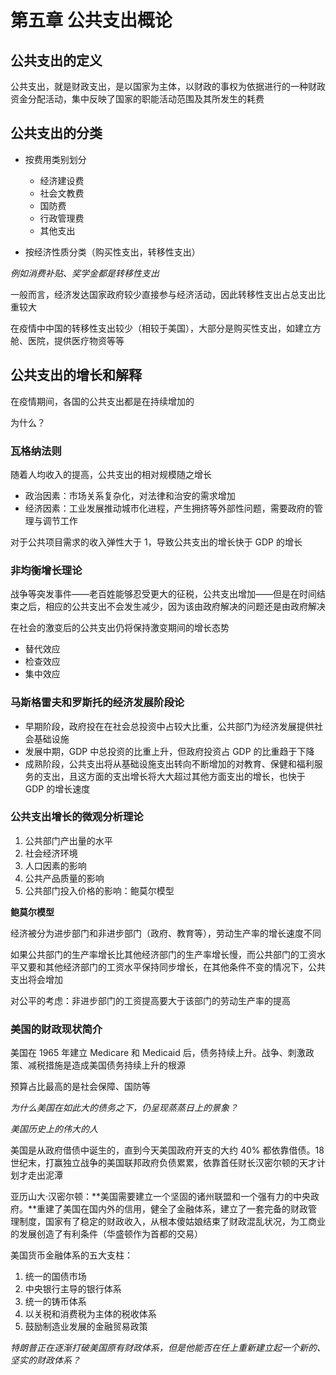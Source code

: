 # 第五章 公共支出概论

## 公共支出的定义

公共支出，就是财政支出，是以国家为主体，以财政的事权为依据进行的一种财政资金分配活动，集中反映了国家的职能活动范围及其所发生的耗费

## 公共支出的分类

- 按费用类别划分

    + 经济建设费
    + 社会文教费
    + 国防费
    + 行政管理费
    + 其他支出

- 按经济性质分类（购买性支出，转移性支出）

*例如消费补贴、奖学金都是转移性支出*

一般而言，经济发达国家政府较少直接参与经济活动，因此转移性支出占总支出比重较大

在疫情中中国的转移性支出较少（相较于美国），大部分是购买性支出，如建立方舱、医院，提供医疗物资等等

## 公共支出的增长和解释

在疫情期间，各国的公共支出都是在持续增加的

为什么？

### 瓦格纳法则

随着人均收入的提高，公共支出的相对规模随之增长

- 政治因素：市场关系复杂化，对法律和治安的需求增加
- 经济因素：工业发展推动城市化进程，产生拥挤等外部性问题，需要政府的管理与调节工作

对于公共项目需求的收入弹性大于 1，导致公共支出的增长快于 GDP 的增长

### 非均衡增长理论

战争等突发事件——老百姓能够忍受更大的征税，公共支出增加——但是在时间结束之后，相应的公共支出不会发生减少，因为该由政府解决的问题还是由政府解决

在社会的激变后的公共支出仍将保持激变期间的增长态势

- 替代效应
- 检查效应
- 集中效应

### 马斯格雷夫和罗斯托的经济发展阶段论

- 早期阶段，政府投在在社会总投资中占较大比重，公共部门为经济发展提供社会基础设施
- 发展中期，GDP 中总投资的比重上升，但政府投资占 GDP 的比重趋于下降
- 成熟阶段，公共支出将从基础设施支出转向不断增加的对教育、保健和福利服务的支出，且这方面的支出增长将大大超过其他方面支出的增长，也快于 GDP 的增长速度

### 公共支出增长的微观分析理论

1. 公共部门产出量的水平
2. 社会经济环境
3. 人口因素的影响
4. 公共产品质量的影响
5. 公共部门投入价格的影响：鲍莫尔模型

**鲍莫尔模型**

经济被分为进步部门和非进步部门（政府、教育等），劳动生产率的增长速度不同

如果公共部门的生产率增长比其他经济部门的生产率增长慢，而公共部门的工资水平又要和其他经济部门的工资水平保持同步增长，在其他条件不变的情况下，公共支出将会增加

对公平的考虑：非进步部门的工资提高要大于该部门的劳动生产率的提高

### 美国的财政现状简介

美国在 1965 年建立 Medicare 和 Medicaid 后，债务持续上升。战争、刺激政策、减税措施是造成美国债务持续上升的根源

预算占比最高的是社会保障、国防等

*为什么美国在如此大的债务之下，仍呈现蒸蒸日上的景象？*

*美国历史上的伟大的人*

美国是从政府借债中诞生的，直到今天美国政府开支的大约 40% 都依靠借债。18 世纪末，打赢独立战争的美国联邦政府负债累累，依靠首任财长汉密尔顿的天才计划才走出泥潭

亚历山大·汉密尔顿：**美国需要建立一个坚固的诸州联盟和一个强有力的中央政府。**重建了美国在国内外的信用，健全了金融体系，建立了一套完备的财政管理制度，国家有了稳定的财政收入，从根本傻姑娘结束了财政混乱状况，为工商业的发展创造了有利条件（华盛顿作为首都的交易）

美国货币金融体系的五大支柱：

1. 统一的国债市场
2. 中央银行主导的银行体系
3. 统一的铸币体系
4. 以关税和消费税为主体的税收体系
5. 鼓励制造业发展的金融贸易政策

*特朗普正在逐渐打破美国原有财政体系，但是他能否在任上重新建立起一个新的、坚实的财政体系？*
